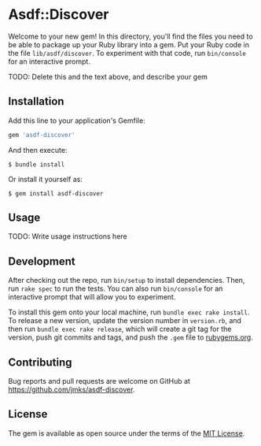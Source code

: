 # Asdf::Discover

Welcome to your new gem! In this directory, you'll find the files you need to be able to package up your Ruby library into a gem. Put your Ruby code in the file `lib/asdf/discover`. To experiment with that code, run `bin/console` for an interactive prompt.

TODO: Delete this and the text above, and describe your gem

## Installation

Add this line to your application's Gemfile:

```ruby
gem 'asdf-discover'
```

And then execute:

    $ bundle install

Or install it yourself as:

    $ gem install asdf-discover

## Usage

TODO: Write usage instructions here

## Development

After checking out the repo, run `bin/setup` to install dependencies. Then, run `rake spec` to run the tests. You can also run `bin/console` for an interactive prompt that will allow you to experiment.

To install this gem onto your local machine, run `bundle exec rake install`. To release a new version, update the version number in `version.rb`, and then run `bundle exec rake release`, which will create a git tag for the version, push git commits and tags, and push the `.gem` file to [rubygems.org](https://rubygems.org).

## Contributing

Bug reports and pull requests are welcome on GitHub at https://github.com/jmks/asdf-discover.


## License

The gem is available as open source under the terms of the [MIT License](https://opensource.org/licenses/MIT).
